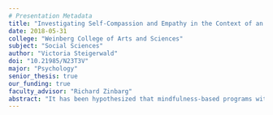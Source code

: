 ```yaml
---
# Presentation Metadata
title: "Investigating Self-Compassion and Empathy in the Context of an Internet-Delivered Mindfulness-Based Exposure Intervention"
date: 2018-05-31
college: "Weinberg College of Arts and Sciences"
subject: "Social Sciences"
author: "Victoria Steigerwald"
doi: "10.21985/N23T3V"
major: "Psychology"
senior_thesis: true
our_funding: true
faculty_advisor: "Richard Zinbarg"
abstract: "It has been hypothesized that mindfulness-based programs with a primary focus on teaching self-compassion or empathy will have greater effects on self-compassion and empathy than will mindfulness-based exposure programs, which focus primarily on enhancing present moment awareness and reducing distress.  However, because research on mindfulness-based exposure programs has centered on their potential to reduce distress and facilitate exposures, their effects on self-compassion and empathy are unknown.  The current study’s goal was therefore to determine the effects of the Working with Difficulty Meditation, a mindfulness-based exposure program, on self-compassion and empathy through an Internet-based treatment study.  Five participants were randomly assigned to the meditation group or the waitlist control group, which waited two weeks before beginning the meditation.  Once given access to the meditation, participants were asked to complete at least 10 meditations over 14 days.  Participants in both groups also completed the Self-Compassion Scale and the Interpersonal Reactivity Scale at three time points, providing measures of self-compassion and empathy, respectively.  Results indicated no significant increases in self-compassion or empathy for either group, with no significant interaction between group and time.  These results fail to provide support for the meditation enhancing self-compassion or empathy, but, with five participants, the findings should be interpreted with caution.  Additionally, because participant adherence appeared to be low, it will be important for future studies of related interventions to find ways to better monitor and encourage adherence."
---
```

